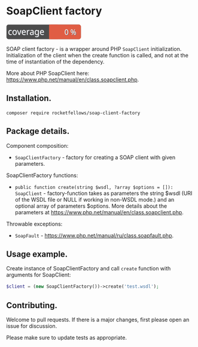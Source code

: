 # SoapClient factory

![Code Coverage Badge](./badge.svg)

SOAP client factory - is a wrapper around PHP `SoapClient` initialization.
Initialization of the client when the create function is called, and not at the time of instantiation of the dependency.

More about PHP SoapClient here: https://www.php.net/manual/en/class.soapclient.php.

## Installation.

```shell
composer require rocketfellows/soap-client-factory
```

## Package details.

Component composition:
- `SoapClientFactory` - factory for creating a SOAP client with given parameters.

SoapClientFactory functions:
- `public function create(string $wsdl, ?array $options = []): SoapClient` - factory-function takes as parameters the string $wsdl (URI of the WSDL file or NULL if working in non-WSDL mode.) and an optional array of parameters $options. More details about the parameters at https://www.php.net/manual/en/class.soapclient.php.

Throwable exceptions:
- `SoapFault` - https://www.php.net/manual/ru/class.soapfault.php.

## Usage example.

Create instance of SoapClientFactory and call `create` function with arguments for SoapClient:

```php
$client = (new SoapClientFactory())->create('test.wsdl');
```

## Contributing.

Welcome to pull requests. If there is a major changes, first please open an issue for discussion.

Please make sure to update tests as appropriate.
